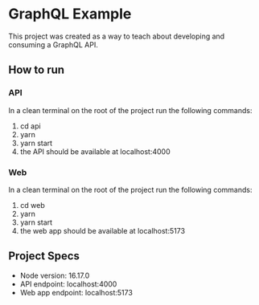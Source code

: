 # GraphQL Example

This project was created as a way to teach about developing and consuming a GraphQL API.

## How to run

### API

In a clean terminal on the root of the project run the following commands:

1. cd api
2. yarn
3. yarn start
4. the API should be available at localhost:4000  

### Web

In a clean terminal on the root of the project run the following commands:

1. cd web
2. yarn
3. yarn start
4. the web app should be available at localhost:5173

## Project Specs

- Node version: 16.17.0
- API endpoint: localhost:4000
- Web app endpoint: localhost:5173